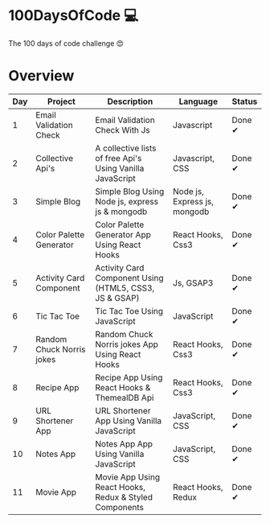 # 100DaysOfCode 💻

The 100 days of code challenge 😍

# Overview

| Day | Project                   | Description                                               | Language                     | Status |
| --- | ------------------------- | --------------------------------------------------------- | ---------------------------- | ------ |
| 1   | Email Validation Check    | Email Validation Check With Js                            | Javascript                   | Done ✔ |
| 2   | Collective Api's          | A collective lists of free Api's Using Vanilla JavaScript | Javascript, CSS              | Done ✔ |
| 3   | Simple Blog               | Simple Blog Using Node js, express js & mongodb           | Node js, Express js, mongodb | Done ✔ |
| 4   | Color Palette Generator   | Color Palette Generator App Using React Hooks             | React Hooks, Css3            | Done ✔ |
| 5   | Activity Card Component   | Activity Card Component Using (HTML5, CSS3, JS & GSAP)    | Js, GSAP3                    | Done ✔ |
| 6   | Tic Tac Toe               | Tic Tac Toe Using JavaScript                              | JavaScript                   | Done ✔ |
| 7   | Random Chuck Norris jokes | Random Chuck Norris jokes App Using React Hooks           | React Hooks, Css3            | Done ✔ |
| 8   | Recipe App                | Recipe App Using React Hooks & ThemealDB Api              | React Hooks, Css3            | Done ✔ |
| 9   | URL Shortener App         | URL Shortener App Using Vanilla JavaScript                | JavaScript, CSS              | Done ✔ |
| 10  | Notes App                 | Notes App App Using Vanilla JavaScript                    | JavaScript, CSS              | Done ✔ |
| 11  | Movie App                 | Movie App Using React Hooks, Redux & Styled Components    | React Hooks, Redux           | Done ✔ |
